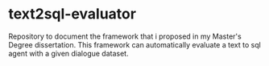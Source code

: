 # text2sql-evaluator
Repository to document the framework that i proposed in my Master's Degree dissertation. This framework can automatically evaluate a text to sql agent with a given dialogue dataset.
